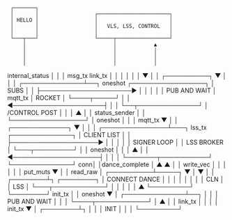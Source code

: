      ┌───────┐
     │       │                  ┌───────────────────────┐
     │ HELLO │                  │                       │
     │       │                  │   VLS, LSS, CONTROL   │
     │       │                  │                       │
     └───┬───┘                  └─────┬─────────────────┘
         │                            │            ▲
         │                            │            │
         │                            │            │
         │                            │            │
internal_status                       │            │
         │                         msg_tx        link_tx
         │                            │            │
         │                            │            │
         ▼                            │            │
    ┌──────────┐                      ▼            │
    │          │                    ┌──────────────┴──┐     oneshot           ┌─────────────────┐
    │   SUBS   │                    │                 ├─────────────────────► │                 │
    │          │                    │  PUB AND WAIT   │     mqtt_tx           │  ROCKET         │
    └────┬─────┘                    │                 │ ◄─────────────────────┤                 │
         │                          └──┬──────────────┘                       │  /CONTROL POST  │
         │                             │           ▲                          │                 │
  status_sender                        │           │                          └─────────────────┘
         │                          oneshot        │
         │                             │         mqtt_tx
         ▼                             │           │
   ┌─────────────┐                     ▼           │
   │             │                 ┌───────────────┴───┐     lss_tx           ┌──────────────┐
   │ CLIENT LIST │                 │                   ├────────────────────► │              │
   │             │                 │    SIGNER LOOP    │                      │  LSS BROKER  │
   └───┬─────────┘                 │                   │     oneshot          │              │
       │     ▲                     │                   │ ◄────────────────────┤              │
       │     │                     └───────┬───────────┘                      └──────────────┘
   conn│     │dance_complete               │      ▲                                 ▲
       │     │                          write_vec │                                 │
       │     │                             │      │                              put_muts
       ▼     │                             │   read_raw                             │
  ┌──────────┴─────┐                       ▼      │                                 ▼
  │                │                     ┌────────┴┐                             ┌────────┐
  │ CONNECT DANCE  │                     │         │                             │        │
  │                │                     │   CLN   │                             │  LSS   │
  └───┬────────────┘                     │         │                             │        │
      │          ▲                       └─────────┘                             └────────┘
    init_tx      │
      │        oneshot
      ▼          │
  ┌──────────────┴──┐
  │                 │
  │ PUB AND WAIT    │
  │                 │
  └────┬────────────┘
       │       ▲
       │       │
    link_tx    │
       │       │
       │     init_tx
       ▼       │
      ┌────────┴┐
      │         │
      │  INIT   │
      │         │
      └─────────┘
